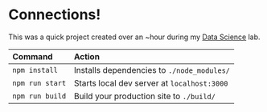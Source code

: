 # Connections!

This was a quick project created over an ~hour during my [Data Science](https://cs.brown.edu/courses/info/csci1951-a/) lab.

| Command          | Action                                       |
| :--------------- | :------------------------------------------- |
| `npm install`   | Installs dependencies to `./node_modules/`   |
| `npm run start`       | Starts local dev server at `localhost:3000`  |
| `npm run build`     | Build your production site to `./build/`      |


